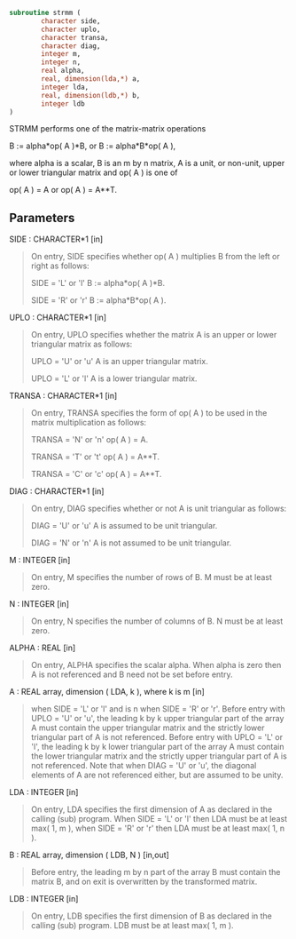 ```fortran
subroutine strmm (
        character side,
        character uplo,
        character transa,
        character diag,
        integer m,
        integer n,
        real alpha,
        real, dimension(lda,*) a,
        integer lda,
        real, dimension(ldb,*) b,
        integer ldb
)
```

STRMM  performs one of the matrix-matrix operations

B := alpha\*op( A )\*B,   or   B := alpha\*B\*op( A ),

where  alpha  is a scalar,  B  is an m by n matrix,  A  is a unit, or
non-unit,  upper or lower triangular matrix  and  op( A )  is one  of

op( A ) = A   or   op( A ) = A\*\*T.

## Parameters
SIDE : CHARACTER\*1 [in]
> On entry,  SIDE specifies whether  op( A ) multiplies B from
> the left or right as follows:
> 
> SIDE = 'L' or 'l'   B := alpha\*op( A )\*B.
> 
> SIDE = 'R' or 'r'   B := alpha\*B\*op( A ).

UPLO : CHARACTER\*1 [in]
> On entry, UPLO specifies whether the matrix A is an upper or
> lower triangular matrix as follows:
> 
> UPLO = 'U' or 'u'   A is an upper triangular matrix.
> 
> UPLO = 'L' or 'l'   A is a lower triangular matrix.

TRANSA : CHARACTER\*1 [in]
> On entry, TRANSA specifies the form of op( A ) to be used in
> the matrix multiplication as follows:
> 
> TRANSA = 'N' or 'n'   op( A ) = A.
> 
> TRANSA = 'T' or 't'   op( A ) = A\*\*T.
> 
> TRANSA = 'C' or 'c'   op( A ) = A\*\*T.

DIAG : CHARACTER\*1 [in]
> On entry, DIAG specifies whether or not A is unit triangular
> as follows:
> 
> DIAG = 'U' or 'u'   A is assumed to be unit triangular.
> 
> DIAG = 'N' or 'n'   A is not assumed to be unit
> triangular.

M : INTEGER [in]
> On entry, M specifies the number of rows of B. M must be at
> least zero.

N : INTEGER [in]
> On entry, N specifies the number of columns of B.  N must be
> at least zero.

ALPHA : REAL [in]
> On entry,  ALPHA specifies the scalar  alpha. When  alpha is
> zero then  A is not referenced and  B need not be set before
> entry.

A : REAL array, dimension ( LDA, k ), where k is m [in]
> when  SIDE = 'L' or 'l'  and is  n  when  SIDE = 'R' or 'r'.
> Before entry  with  UPLO = 'U' or 'u',  the  leading  k by k
> upper triangular part of the array  A must contain the upper
> triangular matrix  and the strictly lower triangular part of
> A is not referenced.
> Before entry  with  UPLO = 'L' or 'l',  the  leading  k by k
> lower triangular part of the array  A must contain the lower
> triangular matrix  and the strictly upper triangular part of
> A is not referenced.
> Note that when  DIAG = 'U' or 'u',  the diagonal elements of
> A  are not referenced either,  but are assumed to be  unity.

LDA : INTEGER [in]
> On entry, LDA specifies the first dimension of A as declared
> in the calling (sub) program.  When  SIDE = 'L' or 'l'  then
> LDA  must be at least  max( 1, m ),  when  SIDE = 'R' or 'r'
> then LDA must be at least max( 1, n ).

B : REAL array, dimension ( LDB, N ) [in,out]
> Before entry,  the leading  m by n part of the array  B must
> contain the matrix  B,  and  on exit  is overwritten  by the
> transformed matrix.

LDB : INTEGER [in]
> On entry, LDB specifies the first dimension of B as declared
> in  the  calling  (sub)  program.   LDB  must  be  at  least
> max( 1, m ).
